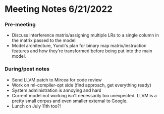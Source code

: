 # Meeting Notes 6/21/2022

### Pre-meeting

* Discuss interference matrix/assigning multiple LRs to a single column
in the matrix passed to the model
* Model architecture, Yundi's plan for binary map matrix/instruction features
and how they're transformed before being put into the main model.

### During/post notes

* Send LLVM patch to Mircea for code review
* Work on ml-compiler-opt side (find approach, get everything ready)
* System administration is annoying and hard
* Current model not working isn't necessarily too unexpected. LLVM
is a pretty small corpus and even smaller external to Google.
* Lunch on July 11th too?!